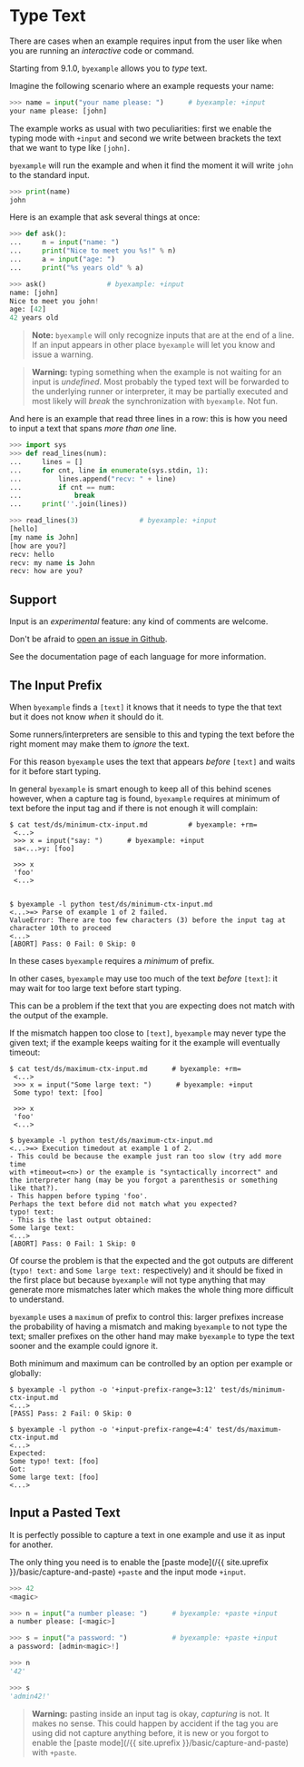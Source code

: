 <!--
Check that we have byexample installed first
$ hash byexample                                    # byexample: +fail-fast

$ alias byexample=byexample\ --pretty\ none\ -x-not-recover-timeout\ --timeout\ 0.2

-->

# Type Text

There are cases when an example requires input from the user
like when you are running an *interactive* code or command.

Starting from 9.1.0, `byexample` allows you to *type* text.

Imagine the following scenario where an example requests your
name:

```python
>>> name = input("your name please: ")      # byexample: +input
your name please: [john]
```

The example works as usual with two peculiarities: first we
enable the typing mode with `+input` and second we write between
brackets the text that we want to type like `[john]`.

`byexample` will run the example and when it find the moment it will
write `john` to the standard input.

```python
>>> print(name)
john
```

Here is an example that ask several things at once:

```python
>>> def ask():
...     n = input("name: ")
...     print("Nice to meet you %s!" % n)
...     a = input("age: ")
...     print("%s years old" % a)

>>> ask()               # byexample: +input
name: [john]
Nice to meet you john!
age: [42]
42 years old
```

> **Note:** `byexample` will only recognize inputs that are at
> the end of a line. If an input appears in other place `byexample`
> will let you know and issue a warning.

> **Warning:** typing something when the example is not waiting for
> an input is *undefined*. Most probably the typed text will be forwarded
> to the underlying runner or interpreter, it may be partially executed
> and most likely will *break* the synchronization with `byexample`.
> Not fun.

And here is an example that read three lines in a row: this is
how you need to input a text that spans *more than one* line.

```python
>>> import sys
>>> def read_lines(num):
...     lines = []
...     for cnt, line in enumerate(sys.stdin, 1):
...         lines.append("recv: " + line)
...         if cnt == num:
...             break
...     print(''.join(lines))

>>> read_lines(3)               # byexample: +input
[hello]
[my name is John]
[how are you?]
recv: hello
recv: my name is John
recv: how are you?
```

## Support

Input is an *experimental* feature: any kind of comments are welcome.

Don't be afraid to
[open an issue in Github](https://github.com/byexamples/byexample/issues).

See the documentation page of each language for more information.


## The Input Prefix

When `byexample` finds a `[text]` it knows that it needs to type
the that text but it does not know *when* it should do it.

Some runners/interpreters are sensible to this and typing the text before
the right moment may make them to *ignore* the text.

For this reason `byexample` uses the text that appears *before* `[text]`
and waits for it before start typing.

In general `byexample` is smart enough to keep all of this behind scenes
however, when a capture tag is found, `byexample` requires at minimum
of text before the input tag and if there is not enough it will complain:

```shell
$ cat test/ds/minimum-ctx-input.md          # byexample: +rm= 
 <...>
 >>> x = input("say: ")      # byexample: +input
 sa<...>y: [foo]
 
 >>> x
 'foo'
 <...>


$ byexample -l python test/ds/minimum-ctx-input.md
<...>=> Parse of example 1 of 2 failed.
ValueError: There are too few characters (3) before the input tag at character 10th to proceed
<...>
[ABORT] Pass: 0 Fail: 0 Skip: 0
```

In these cases `byexample` requires a *minimum* of prefix.

In other cases, `byexample` may use too much of the text *before* `[text]`:
it may wait for too large text before start typing.

This can be a problem if the text that you are expecting does not match
with the output of the example.

If the mismatch happen too close to `[text]`, `byexample` may never type
the given text; if the example keeps waiting for it the example will
eventually timeout:

```shell
$ cat test/ds/maximum-ctx-input.md      # byexample: +rm= 
 <...>
 >>> x = input("Some large text: ")      # byexample: +input
 Some typo! text: [foo]
 
 >>> x
 'foo'
 <...>

$ byexample -l python test/ds/maximum-ctx-input.md
<...>=> Execution timedout at example 1 of 2.
- This could be because the example just ran too slow (try add more time
with +timeout=<n>) or the example is "syntactically incorrect" and
the interpreter hang (may be you forgot a parenthesis or something like that?).
- This happen before typing 'foo'.
Perhaps the text before did not match what you expected?
typo! text:
- This is the last output obtained:
Some large text:
<...>
[ABORT] Pass: 0 Fail: 1 Skip: 0
```

Of course the problem is that the expected and the got outputs are different
(`typo! text:` and `Some large text:` respectively) and it should be fixed
in the first place but because `byexample` will not
type anything that may generate more mismatches later which makes
the whole thing more difficult to understand.

`byexample` uses a `maximum` of prefix to control this: larger prefixes
increase the probability of having a mismatch and making `byexample` to
not type the text; smaller prefixes on the other hand may make `byexample`
to type the text sooner and the example could ignore it.

Both minimum and maximum can be controlled by an option per example
or globally:

```shell
$ byexample -l python -o '+input-prefix-range=3:12' test/ds/minimum-ctx-input.md
<...>
[PASS] Pass: 2 Fail: 0 Skip: 0

$ byexample -l python -o '+input-prefix-range=4:4' test/ds/maximum-ctx-input.md
<...>
Expected:
Some typo! text: [foo]
Got:
Some large text: [foo]
<...>
```

## Input a Pasted Text

It is perfectly possible to capture a text in one example
and use it as input for another.

The only thing you need is to enable the
[paste mode](/{{ site.uprefix }}/basic/capture-and-paste)
`+paste` and the input mode `+input`.

```python
>>> 42
<magic>

>>> n = input("a number please: ")      # byexample: +paste +input
a number please: [<magic>]

>>> s = input("a password: ")           # byexample: +paste +input
a password: [admin<magic>!]

>>> n
'42'

>>> s
'admin42!'
```

> **Warning:** pasting inside an input tag is okay, *capturing* is not.
> It makes no sense. This could happen by accident if the tag you are using
> did not capture anything before, it is new or you forgot to enable the
> [paste mode](/{{ site.uprefix }}/basic/capture-and-paste)
> with `+paste`.


<!--
Hide these examples/tests from the user: they don't add too much
value but they are here because is a simple way to test if all
the interpreters support the 'input' feature.

Python:
>>> input("num: ")   # byexample: +input
num: [42]
'42'

Shell:
$ read -p "num: " ; echo $REPLY    # byexample: +input
num: [42]
42

Ruby:
>> gets     # byexample: +input
[hi!]
=> "hi!\n"



The problem when we cannot disabled the echo from the interpreter
is that the algorithm that searches for the input's prefix matches
the text echoed instead of the real outputed
This not only defeats the purpose of the input's prefix but also
makes byexample to echo the input's prefix and the [input] in
the wrong place

It is really broken


C++: not supported
?: #include <iostream>
?: int n;
?: std::cout << "num:\n" ; std::cin >> n;   n       // byexample: +input +skip
num:
[42]
(int) 42

PHP: not supported
php> $f = fopen('php://stdin', 'r');
php> echo fgets($f);      // byexample: +input +skip
[42]
42

Javascript: not supported
> const readline = require('readline');
> const rl = readline.createInterface({
.   input: process.stdin,
.   terminal: false
. });

> rl.question('nu'+'m: ', (n) => {             // byexample: +input +skip
.   console.log(n + " is a cool number");
. });
num: [42]
42 is a cool number

GDB: not needed?
(gdb) help help  # byexample: +input +skip
No idea what example could we do here

Elixir: not supported
iex> IO.gets("num: ")         # byexample: +input +skip
num: [42]
=> "42\n"
-->
